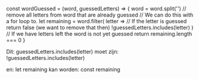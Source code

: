 const wordGuessed = (word, guessedLetters) => {
word = word.split('')
// remove all letters from word that are already guessed
// We can do this with a for loop to.
let remaining = word.filter(
letter =>
// If the letter is guessed return false (we want to remove that then)
!guessedLetters.includes(letter)
)
// If we have letters left the word is not yet guessed
return remaining.length === 0
}

Dit: guessedLetters.includes(letter)
moet zijn: !guessedLetters.includes(letter)

en: let remaining
kan worden: const remaining
